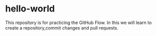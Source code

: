 # hello-world
This repository is for practicing the GitHub Flow.
In this we will learn to create a repository,commit changes and pull requests.
